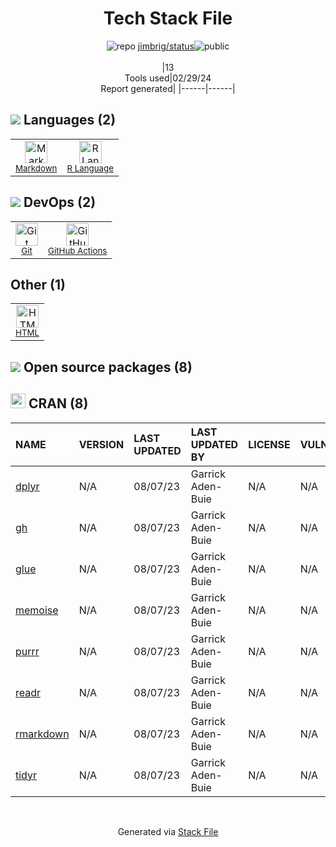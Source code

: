 <!--
&lt;--- Readme.md Snippet without images Start ---&gt;
## Tech Stack
jimbrig/status is built on the following main stack:

- [Markdown](http://daringfireball.net/projects/markdown/) – Languages
- [R Language](http://www.r-project.org/) – Languages
- [GitHub Actions](https://github.com/features/actions) – Continuous Integration

Full tech stack [here](/techstack.md)

&lt;--- Readme.md Snippet without images End ---&gt;

&lt;--- Readme.md Snippet with images Start ---&gt;
## Tech Stack
jimbrig/status is built on the following main stack:

- <img width='25' height='25' src='https://img.stackshare.io/service/1147/markdown.png' alt='Markdown'/> [Markdown](http://daringfireball.net/projects/markdown/) – Languages
- <img width='25' height='25' src='https://img.stackshare.io/service/1213/r-logo.png' alt='R Language'/> [R Language](http://www.r-project.org/) – Languages
- <img width='25' height='25' src='https://img.stackshare.io/service/11563/actions.png' alt='GitHub Actions'/> [GitHub Actions](https://github.com/features/actions) – Continuous Integration

Full tech stack [here](/techstack.md)

&lt;--- Readme.md Snippet with images End ---&gt;
-->
<div align="center">

# Tech Stack File
![](https://img.stackshare.io/repo.svg "repo") [jimbrig/status](https://github.com/jimbrig/status)![](https://img.stackshare.io/public_badge.svg "public")
<br/><br/>
|13<br/>Tools used|02/29/24 <br/>Report generated|
|------|------|
</div>

## <img src='https://img.stackshare.io/languages.svg'/> Languages (2)
<table><tr>
  <td align='center'>
  <img width='36' height='36' src='https://img.stackshare.io/service/1147/markdown.png' alt='Markdown'>
  <br>
  <sub><a href="http://daringfireball.net/projects/markdown/">Markdown</a></sub>
  <br>
  <sub></sub>
</td>

<td align='center'>
  <img width='36' height='36' src='https://img.stackshare.io/service/1213/r-logo.png' alt='R Language'>
  <br>
  <sub><a href="http://www.r-project.org/">R Language</a></sub>
  <br>
  <sub></sub>
</td>

</tr>
</table>

## <img src='https://img.stackshare.io/devops.svg'/> DevOps (2)
<table><tr>
  <td align='center'>
  <img width='36' height='36' src='https://img.stackshare.io/service/1046/git.png' alt='Git'>
  <br>
  <sub><a href="http://git-scm.com/">Git</a></sub>
  <br>
  <sub></sub>
</td>

<td align='center'>
  <img width='36' height='36' src='https://img.stackshare.io/service/11563/actions.png' alt='GitHub Actions'>
  <br>
  <sub><a href="https://github.com/features/actions">GitHub Actions</a></sub>
  <br>
  <sub></sub>
</td>

</tr>
</table>

## Other (1)
<table><tr>
  <td align='center'>
  <img width='36' height='36' src='https://img.stackshare.io/service/2270/no-img-open-source.png' alt='HTML'>
  <br>
  <sub><a href="http://">HTML</a></sub>
  <br>
  <sub></sub>
</td>

</tr>
</table>


## <img src='https://img.stackshare.io/group.svg' /> Open source packages (8)</h2>

## <img width='24' height='24' src='https://img.stackshare.io/package_manager/105004/default_a16028785587c9c482ce21483b5e660123a3d270.png'/> CRAN (8)

|NAME|VERSION|LAST UPDATED|LAST UPDATED BY|LICENSE|VULNERABILITIES|
|:------|:------|:------|:------|:------|:------|
|[dplyr](https://cran.r-project.org/dplyr)|N/A|08/07/23|Garrick Aden-Buie |N/A|N/A|
|[gh](https://cran.r-project.org/gh)|N/A|08/07/23|Garrick Aden-Buie |N/A|N/A|
|[glue](https://cran.r-project.org/glue)|N/A|08/07/23|Garrick Aden-Buie |N/A|N/A|
|[memoise](https://cran.r-project.org/memoise)|N/A|08/07/23|Garrick Aden-Buie |N/A|N/A|
|[purrr](https://cran.r-project.org/purrr)|N/A|08/07/23|Garrick Aden-Buie |N/A|N/A|
|[readr](https://cran.r-project.org/readr)|N/A|08/07/23|Garrick Aden-Buie |N/A|N/A|
|[rmarkdown](https://cran.r-project.org/rmarkdown)|N/A|08/07/23|Garrick Aden-Buie |N/A|N/A|
|[tidyr](https://cran.r-project.org/tidyr)|N/A|08/07/23|Garrick Aden-Buie |N/A|N/A|

<br/>
<div align='center'>

Generated via [Stack File](https://github.com/marketplace/stack-file)
